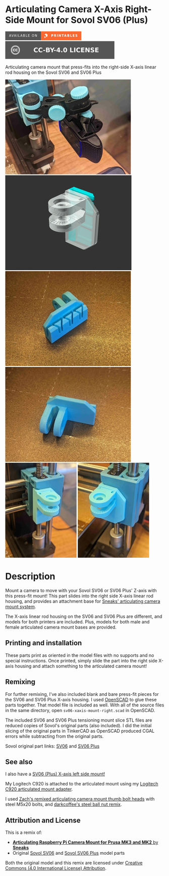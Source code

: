 # Articulating Camera X-Axis Right-Side Mount for Sovol SV06 (Plus)

[![Available on Printables][printables-badge]][printables-model]
[![CC-BY-4.0 license][license-badge]][license]

Articulating camera mount that press-fits into the right-side X-axis linear rod
housing on the Sovol SV06 and SV06 Plus

![Photo of printed model in use](images/readme/photo-assembled.jpg)
![Model render](images/readme/demo.png)
![Photo of printed model](images/readme/photo1.jpg)
![Photo of printed model](images/readme/photo2.jpg)
![Photo of printed model](images/readme/photo3.jpg)
![Photo of printed model](images/readme/photo4.jpg)

# Description

Mount a camera to move with your Sovol SV06 or SV06 Plus' Z-axis with this
press-fit mount! This part slides into the right side X-axis linear rod housing,
and provides an attachment base for
[Sneaks' articulating camera mount system][original-model-url].

The X-axis linear rod housing on the SV06 and SV06 Plus are different, and
models for both printers are included. Plus, models for both male and female
articulated camera mount bases are provided.

## Printing and installation

These parts print as oriented in the model files with no supports and no special
instructions. Once printed, simply slide the part into the right side X-axis
housing and attach something to the articulated camera mount!

## Remixing

For further remixing, I've also included blank and bare press-fit pieces for the
SV06 and SV06 Plus X-axis housing. I used [OpenSCAD][openscad] to glue these
parts together. That model file is included as well. With all of the source
files in the same directory, open `sv06-xaxis-mount-right.scad` in OpenSCAD.

The included SV06 and SV06 Plus tensioning mount slice STL files are reduced
copies of Sovol's original parts (also included). I did the initial slicing of
the original parts in TinkerCAD as OpenSCAD produced CGAL errors while
subtracting from the original parts.

Sovol original part links:
[SV06][original-part-link-sv06] and [SV06 Plus][original-part-link-sv06-plus]

## See also

I also have a [SV06 (Plus) X-axis left side mount!][x-axis-mount-left]

My Logitech C920 is attached to the articulated mount using my
[Logitech C920 articulated mount adapter](/logitech-c920-slim-adapter).

I used
[Zach's remixed articulating camera mount thumb bolt heads][zach-steel-m5-bolt-model]
with steel M5x20 bolts, and
[darkcoffee's steel ball nut remix][darkcoffee-ball-nut].

## Attribution and License

This is a remix of:

* [**Articulating Raspberry Pi Camera Mount for Prusa MK3 and MK2** by
  **Sneaks**][original-model-url]
* Original [Sovol SV06][sovol-sv06] and [Sovol SV06 Plus][sovol-sv06-plus] model parts

Both the original model and this remix are licensed under
[Creative Commons (4.0 International License) Attribution][license].

[darkcoffee-ball-nut]: https://www.printables.com/model/577816-steel-ballnut-for-articulating-raspberry-pi-camera
[license-badge]: /_static/license-badge-cc-by-4.0.svg
[license]: http://creativecommons.org/licenses/by/4.0/
[openscad]: https://openscad.org
[original-model-url]: https://www.printables.com/model/3407-articulating-raspberry-pi-camera-mount-for-prusa-m
[original-part-link-sv06-plus]: https://github.com/Sovol3d/SV06-PLUS/blob/master/SV06%20PLUS%203D/STL/JXHSV06P-03000%20X-axis%20component/JXHSV06P-03004-d%20X-axis%20tensioning%20mounting%20seat.STL
[original-part-link-sv06]: https://github.com/Sovol3d/SV06-Fully-Open-Source/blob/main/Molded%20Parts%20STL/JXHSV06-03004-d%20X-axis%20tensioning%20mount.STL
[printables-badge]: /_static/printables-badge.png
[printables-model]: https://www.printables.com/model/647686
[sovol-sv06-plus]: https://github.com/Sovol3d/SV06-PLUS
[sovol-sv06]: https://github.com/Sovol3d/SV06-Fully-Open-Source
[x-axis-mount-left]: /sovol-sv06-plus/xaxis-articulating-mount-left
[zach-steel-m5-bolt-model]: https://www.printables.com/model/424253-steel-thumb-bolt

